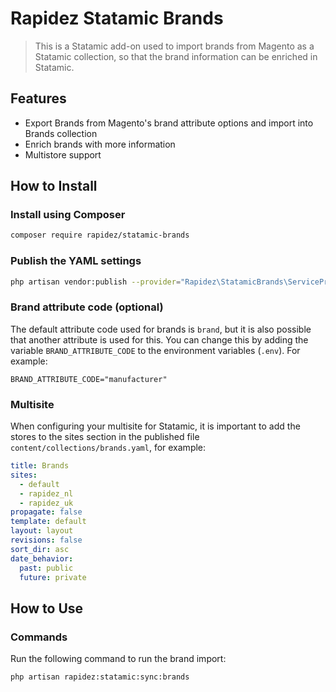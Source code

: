 
# Rapidez Statamic Brands

> This is a Statamic add-on used to import brands from Magento as a Statamic collection, so that the brand information can be enriched in Statamic.

## Features
- Export Brands from Magento's brand attribute options and import into Brands collection
- Enrich brands with more information
- Multistore support

## How to Install
### Install using Composer
``` bash
composer require rapidez/statamic-brands
```

### Publish the YAML settings
``` bash
php artisan vendor:publish --provider="Rapidez\StatamicBrands\ServiceProvider"
```

### Brand attribute code (optional)
The default attribute code used for brands is `brand`, but it is also possible that another attribute is used for this. You can change this by adding the variable `BRAND_ATTRIBUTE_CODE` to the environment variables (`.env`). 
For example:
``` .env
BRAND_ATTRIBUTE_CODE="manufacturer"
```

### Multisite
When configuring your multisite for Statamic, it is important to add the stores to the sites section in the published file `content/collections/brands.yaml`, for example:

```yaml
title: Brands
sites:
  - default
  - rapidez_nl
  - rapidez_uk
propagate: false
template: default
layout: layout
revisions: false
sort_dir: asc
date_behavior:
  past: public
  future: private
```

## How to Use
### Commands
Run the following command to run the brand import:
``` bash
php artisan rapidez:statamic:sync:brands
```
